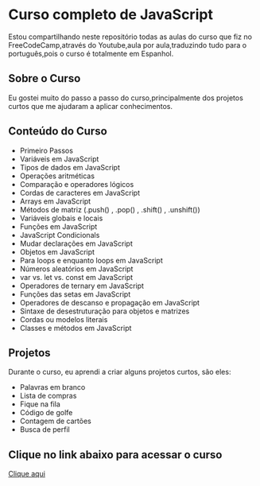 # Curso completo de JavaScript
Estou compartilhando neste repositório todas as aulas do curso 
que fiz no FreeCodeCamp,através do Youtube,aula por aula,traduzindo tudo para o
português,pois o curso é totalmente em Espanhol.

## Sobre o Curso
Eu gostei muito do passo a passo do curso,principalmente dos projetos curtos que me ajudaram a aplicar conhecimentos.

## Conteúdo do Curso
- Primeiro Passos
- Variáveis em JavaScript
- Tipos de dados em JavaScript
- Operações aritméticas
- Comparação e operadores lógicos
- Cordas de caracteres em JavaScript
- Arrays em JavaScript
- Métodos de matriz (.push() , .pop() , .shift() , .unshift())
- Variáveis globais e locais
- Funções em JavaScript
- JavaScript Condicionals
- Mudar declarações em JavaScript
- Objetos em JavaScript 
- Para loops e enquanto loops em JavaScript
- Números aleatórios em JavaScript
- var vs. let vs. const em JavaScript
- Operadores de ternary em JavaScript
- Funções das setas em JavaScript
- Operadores de descanso e propagação em JavaScript
- Sintaxe de desestruturação para objetos e matrizes
- Cordas ou modelos literais
- Classes e métodos em JavaScript

## Projetos
Durante o curso, eu aprendi a criar alguns projetos curtos, são eles:
- Palavras em branco
- Lista de compras
- Fique na fila
- Código de golfe
- Contagem de cartões
- Busca de perfil

## Clique no link abaixo para acessar o curso

<a href="https://www.youtube.com/watch?v=ivdTnPl1ND0/">Clique aqui</a></p>
